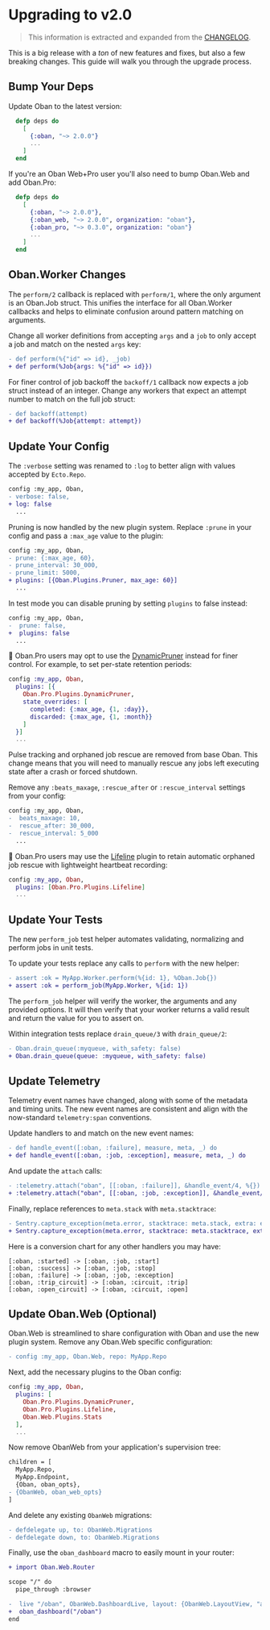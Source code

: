 # Upgrading to v2.0

> This information is extracted and expanded from the [CHANGELOG](changelog.html).

This is a big release with a _ton_ of new features and fixes, but also a few
breaking changes. This guide will walk you through the upgrade process.

## Bump Your Deps

Update Oban to the latest version:

```elixir
  defp deps do
    [
      {:oban, "~> 2.0.0"}
      ...
    ]
  end
```

If you're an Oban Web+Pro user you'll also need to bump Oban.Web and add Oban.Pro:

```elixir
  defp deps do
    [
      {:oban, "~> 2.0.0"},
      {:oban_web, "~> 2.0.0", organization: "oban"},
      {:oban_pro, "~> 0.3.0", organization: "oban"}
      ...
    ]
  end
```

## Oban.Worker Changes

The `perform/2` callback is replaced with `perform/1`, where the only argument
is an Oban.Job struct. This unifies the interface for all Oban.Worker callbacks
and helps to eliminate confusion around pattern matching on arguments.

Change all worker definitions from accepting `args` and a `job` to only accept a
job and match on the nested `args` key:

```diff
- def perform(%{"id" => id}, _job)
+ def perform(%Job{args: %{"id" => id}})
```

For finer control of job backoff the `backoff/1` callback now expects a job
struct instead of an integer. Change any workers that expect an attempt number
to match on the full job struct:

```diff
- def backoff(attempt)
+ def backoff(%Job{attempt: attempt})
```

## Update Your Config

The `:verbose` setting was renamed to `:log` to better align with values
accepted by `Ecto.Repo`.

```diff
config :my_app, Oban,
- verbose: false,
+ log: false
  ...
```

Pruning is now handled by the new plugin system. Replace `:prune` in your config
and pass a `:max_age` value to the plugin:

```diff
config :my_app, Oban,
- prune: {:max_age, 60},
- prune_interval: 30_000,
- prune_limit: 5000,
+ plugins: [{Oban.Plugins.Pruner, max_age: 60}]
  ...
```

In test mode you can disable pruning by setting `plugins` to false instead:

```diff
config :my_app, Oban,
-  prune: false,
+  plugins: false
  ...
```

🌟 Oban.Pro users may opt to use the [DynamicPruner](dynamic_pruning.html)
instead for finer control. For example, to set per-state retention periods:

```elixir
config :my_app, Oban,
  plugins: [{
    Oban.Pro.Plugins.DynamicPruner,
    state_overrides: [
      completed: {:max_age, {1, :day}},
      discarded: {:max_age, {1, :month}}
    ]
  }]
  ...
```

Pulse tracking and orphaned job rescue are removed from base Oban. This change
means that you will need to manually rescue any jobs left executing state after
a crash or forced shutdown.

Remove any `:beats_maxage`, `:rescue_after` or `:rescue_interval` settings from
your config:

```diff
config :my_app, Oban,
-  beats_maxage: 10,
-  rescue_after: 30_000,
-  rescue_interval: 5_000
  ...
```

🌟 Oban.Pro users may use the [Lifeline](lifeline.html) plugin to retain
automatic orphaned job rescue with lightweight heartbeat recording:

```elixir
config :my_app, Oban,
  plugins: [Oban.Pro.Plugins.Lifeline]
  ...
```

## Update Your Tests

The new `perform_job` test helper automates validating, normalizing and
perform jobs in unit tests.

To update your tests replace any calls to `perform` with the new helper:

```diff
- assert :ok = MyApp.Worker.perform(%{id: 1}, %Oban.Job{})
+ assert :ok = perform_job(MyApp.Worker, %{id: 1})
```

The `perform_job` helper will verify the worker, the arguments and any
provided options. It will then verify that your worker returns a valid result
and return the value for you to assert on.

Within integration tests replace `drain_queue/3` with `drain_queue/2`:

```diff
- Oban.drain_queue(:myqueue, with_safety: false)
+ Oban.drain_queue(queue: :myqueue, with_safety: false)
```

## Update Telemetry

Telemetry event names have changed, along with some of the metadata and timing
units. The new event names are consistent and align with the now-standard
`telemetry:span` conventions.

Update handlers to and match on the new event names:

```diff
- def handle_event([:oban, :failure], measure, meta, _) do
+ def handle_event([:oban, :job, :exception], measure, meta, _) do
```

And update the `attach` calls:

```diff
- :telemetry.attach("oban", [[:oban, :failure]], &handle_event/4, %{})
+ :telemetry.attach("oban", [[:oban, :job, :exception]], &handle_event/4, %{})
```

Finally, replace references to `meta.stack` with `meta.stacktrace`:

```diff
- Sentry.capture_exception(meta.error, stacktrace: meta.stack, extra: extra)
+ Sentry.capture_exception(meta.error, stacktrace: meta.stacktrace, extra: extra)
```

Here is a conversion chart for any other handlers you may have:

```text
[:oban, :started] -> [:oban, :job, :start]
[:oban, :success] -> [:oban, :job, :stop]
[:oban, :failure] -> [:oban, :job, :exception]
[:oban, :trip_circuit] -> [:oban, :circuit, :trip]
[:oban, :open_circuit] -> [:oban, :circuit, :open]
```

## Update Oban.Web (Optional)

Oban.Web is streamlined to share configuration with Oban and use the new plugin
system. Remove any Oban.Web specific configuration:

```diff
- config :my_app, Oban.Web, repo: MyApp.Repo
```

Next, add the necessary plugins to the Oban config:

```elixir
config :my_app, Oban,
  plugins: [
    Oban.Pro.Plugins.DynamicPruner,
    Oban.Pro.Plugins.Lifeline,
    Oban.Web.Plugins.Stats
  ],
  ...
```

Now remove ObanWeb from your application's supervision tree:

```diff
children = [
  MyApp.Repo,
  MyApp.Endpoint,
  {Oban, oban_opts},
- {ObanWeb, oban_web_opts}
]
```

And delete any existing `ObanWeb` migrations:

```diff
- defdelegate up, to: ObanWeb.Migrations
- defdelegate down, to: ObanWeb.Migrations
```

Finally, use the `oban_dashboard` macro to easily mount in your router:

```diff
+ import Oban.Web.Router

scope "/" do
  pipe_through :browser

-  live "/oban", ObanWeb.DashboardLive, layout: {ObanWeb.LayoutView, "app.html"}
+  oban_dashboard("/oban")
end
```
